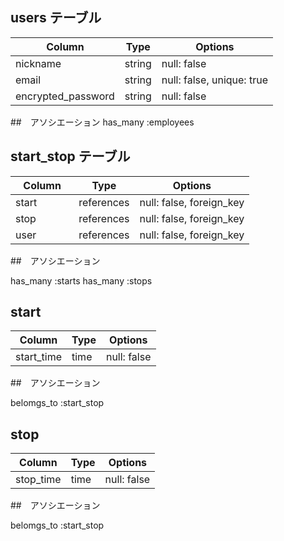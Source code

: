 ## users テーブル

| Column             | Type   | Options                   |
| ------------------ | ------ | ------------------------- |
| nickname           | string | null: false               |
| email              | string | null: false, unique: true |
| encrypted_password | string | null: false               |

##　アソシエーション
has_many :employees

## start_stop テーブル

| Column        | Type       | Options                  |
| ------------- | ---------- | ------------------------ |
| start         | references | null: false, foreign_key |
| stop    　　　 | references | null: false, foreign_key |
| user          | references | null: false, foreign_key |


##　アソシエーション

has_many :starts
has_many :stops




## start

| Column      | Type   | Options     |
| ----------- | ------ | ----------- |
| start_time  | time   | null: false |



##　アソシエーション

belomgs_to :start_stop


## stop

| Column      | Type   | Options     |
| ----------- | ------ | ----------- |
| stop_time   | time   | null: false |



##　アソシエーション

belomgs_to :start_stop


